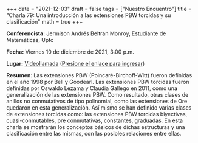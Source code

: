 +++
date      = "2021-12-03"
draft     = false
tags      = ["Nuestro Encuentro"]
title     = "Charla 79: Una introducción a las extensiones PBW torcidas y su clasificación"
math      = true
+++

**Conferencista:** Jermison Andrés Beltran Monroy, Estudiante de Matemáticas, Uptc 

**Fecha:** Viernes 10 de diciembre de 2021, 3:00 p.m.

**Lugar:** [Videollamada](https://meet.google.com/izy-pzig-pbf)  ([Presione el enlace para ingresar](https://meet.google.com/izy-pzig-pbf))

**Resumen**: Las extensiones PBW (Poincaré-Birchoff-Witt) fueron definidas en el año 1998 por Bell y Goodearl. Las extensiones PBW torcidas fueron definidas por Oswaldo Lezama y Claudia Gallego en 2011, como una generalización de las extensiones PBW. Como resultado, otras clases de anillos no conmutativos de tipo polinomial, como las extensiones de Ore quedaron en esta generalización. Así mismo se han definido varias clases de extensiones torcidas como: las extensiones PBW torcidas biyectivas, cuasi-conmutables, pre conmutativas, constantes, graduadas. En esta charla se mostrarán los conceptos básicos de dichas estructuras y una clasificación entre las mismas, con las posibles relaciones entre ellas. 
                          
